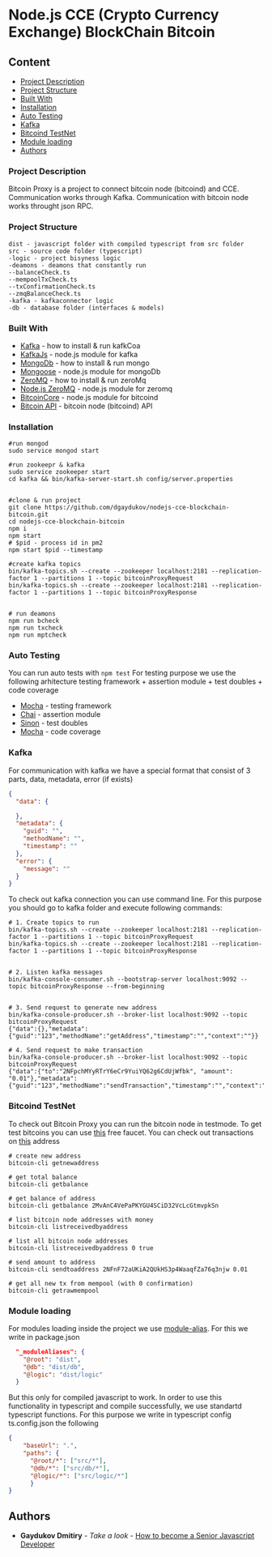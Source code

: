 # Node.js CCE (Crypto Currency Exchange) BlockChain Bitcoin 

## Content
* [Project Description](#project-description)
* [Project Structure](#project-structure)
* [Built With](#built-with)
* [Installation](#installation)
* [Auto Testing](#auto-testing)
* [Kafka](#kafka)
* [Bitcoind TestNet](#bitcoind-testnet)
* [Module loading](#module-loading)
* [Authors](#authors)

### Project Description
Bitcoin Proxy is a project to connect bitcoin node (bitcoind) and CCE. Communication works through Kafka. Communication with bitcoin node works
throught json RPC.

### Project Structure
```
dist - javascript folder with compiled typescript from src folder
src - source code folder (typescript)
-logic - project bisyness logic
-deamons - deamons that constantly run
--balanceCheck.ts
--mempoolTxCheck.ts
--txConfirmationCheck.ts
--zmqBalanceCheck.ts
-kafka - kafkaconnector logic
-db - database folder (interfaces & models)
```

### Built With

* [Kafka](https://kafka.apache.org/quickstart) - how to install & run kafkCoa
* [KafkaJs](https://www.npmjs.com/package/kafka-node) - node.js module for kafka
* [MongoDb](https://docs.mongodb.com/manual/tutorial/install-mongodb-on-ubuntu) - how to install & run mongo
* [Mongoose](https://www.npmjs.com/package/mongoose) - node.js module for mongoDb
* [ZeroMQ](http://zeromq.org) - how to install & run zeroMq
* [Node.js ZeroMQ](https://www.npmjs.com/package/zmq) - node.js module for zeromq
* [BitcoinCore](https://www.npmjs.com/package/bitcoin-core) - node.js module for bitcoind
* [Bitcoin API](https://en.bitcoin.it/wiki/Original_Bitcoin_client/API_calls_list) - bitcoin node (bitcoind) API

### Installation

```shell
#run mongod
sudo service mongod start

#run zookeepr & kafka
sudo service zookeeper start
cd kafka && bin/kafka-server-start.sh config/server.properties


#clone & run project
git clone https://github.com/dgaydukov/nodejs-cce-blockchain-bitcoin.git
cd nodejs-cce-blockchain-bitcoin
npm i
npm start
# $pid - process id in pm2
npm start $pid --timestamp

#create kafka topics
bin/kafka-topics.sh --create --zookeeper localhost:2181 --replication-factor 1 --partitions 1 --topic bitcoinProxyRequest
bin/kafka-topics.sh --create --zookeeper localhost:2181 --replication-factor 1 --partitions 1 --topic bitcoinProxyResponse


# run deamons
npm run bcheck
npm run txcheck
npm run mptcheck
```


### Auto Testing

You can run auto tests with `npm test`
For testing purpose we use the following arhitecture
testing framework + assertion module + test doubles + code coverage
* [Mocha](https://mochajs.org) - testing framework
* [Chai](http://www.chaijs.com) - assertion module
* [Sinon](http://sinonjs.org) - test doubles
* [Mocha](https://github.com/gotwarlost/istanbul) - code coverage



### Kafka

For communication with kafka we have a special format that consist of 3 parts, data, metadata, error (if exists)
```json
{
  "data": {

  },
  "metadata": {
    "guid": "",
    "methodName": "",
    "timestamp": ""
  },
  "error": {
    "message": ""
  }
}
```

To check out kafka connection you can use command line. For this purpose you should go to kafka folder and execute following commands:

```shell
# 1. Create topics to run
bin/kafka-topics.sh --create --zookeeper localhost:2181 --replication-factor 1 --partitions 1 --topic bitcoinProxyRequest
bin/kafka-topics.sh --create --zookeeper localhost:2181 --replication-factor 1 --partitions 1 --topic bitcoinProxyResponse


# 2. Listen kafka messages
bin/kafka-console-consumer.sh --bootstrap-server localhost:9092 --topic bitcoinProxyResponse --from-beginning


# 3. Send request to generate new address
bin/kafka-console-producer.sh --broker-list localhost:9092 --topic bitcoinProxyRequest
{"data":{},"metadata":{"guid":"123","methodName":"getAddress","timestamp":"","context":""}}

# 4. Send request to make transaction
bin/kafka-console-producer.sh --broker-list localhost:9092 --topic bitcoinProxyRequest
{"data":{"to":"2NFpchMYyRTrY6eCr9YuiYQ62g6CdUjWfbk", "amount": "0.01"},"metadata":{"guid":"123","methodName":"sendTransaction","timestamp":"","context":""}}
```



### Bitcoind TestNet

To check out Bitcoin Proxy you can run the bitcoin node in testmode.
To get test bitcoins you can use [this](https://testnet.manu.backend.hamburg/faucet) free faucet.
You can check out transactions on [this](https://live.blockcypher.com/btc-testnet/tx/7eabc95193683097315a3716e8c08131a38e8717e63ff0845450d98063862670) address

```shell
# create new address
bitcoin-cli getnewaddress

# get total balance
bitcoin-cli getbalance

# get balance of address
bitcoin-cli getbalance 2MvAnC4VePaPKYGU4SCiD32VcLcGtmvpkSn

# list bitcoin node addresses with money
bitcoin-cli listreceivedbyaddress 

# list all bitcoin node addresses
bitcoin-cli listreceivedbyaddress 0 true 

# send amount to address
bitcoin-cli sendtoaddress 2NFnF72aUKiA2QUkHS3p4WaaqfZa76q3njw 0.01

# get all new tx from mempool (with 0 confirmation)
bitcoin-cli getrawmempool
```



### Module loading

For modules loading inside the project we use [module-alias](https://www.npmjs.com/package/module-alias). For this we write in package.json
```json
  "_moduleAliases": {
    "@root": "dist",
    "@db": "dist/db",
    "@logic": "dist/logic"
  }
```
But this only for compiled javascript to work. In order to use this functionality in typescript and compile successfully, we use standartd
typescript functions. For this purpose we write in typescript config ts.config.json the following
```json
{
    "baseUrl": ".",
    "paths": {
      "@root/*": ["src/*"],
      "@db/*": ["src/db/*"],
      "@logic/*": ["src/logic/*"]
      }
}
```



## Authors

* **Gaydukov Dmitiry** - *Take a look* - [How to become a Senior Javascript Developer](https://github.com/dgaydukov/how-to-become-a-senior-js-developer)


